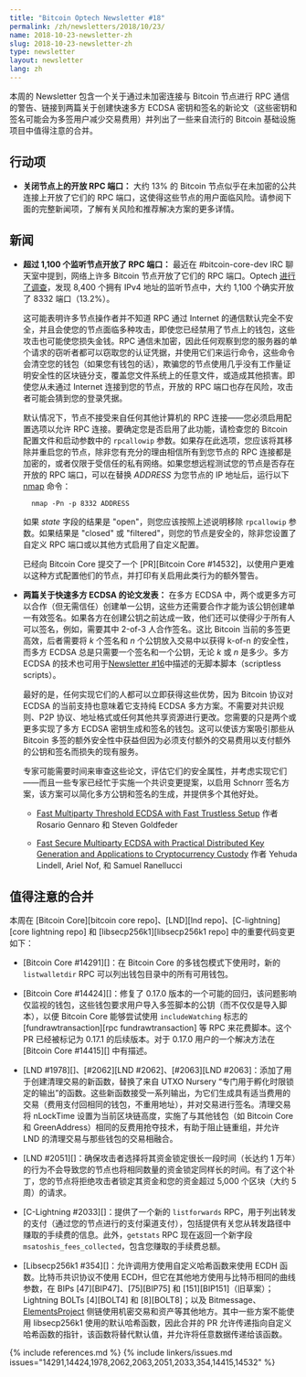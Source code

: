 ```yaml
---
title: "Bitcoin Optech Newsletter #18"
permalink: /zh/newsletters/2018/10/23/
name: 2018-10-23-newsletter-zh
slug: 2018-10-23-newsletter-zh
type: newsletter
layout: newsletter
lang: zh
---
```

本周的 Newsletter 包含一个关于通过未加密连接与 Bitcoin 节点进行 RPC 通信的警告、链接到两篇关于创建快速多方 ECDSA 密钥和签名的新论文（这些密钥和签名可能会为多签用户减少交易费用）并列出了一些来自流行的 Bitcoin 基础设施项目中值得注意的合并。

## 行动项

- **<!--close-open-rpc-ports-on-nodes-->关闭节点上的开放 RPC 端口：** 大约 13% 的 Bitcoin 节点似乎在未加密的公共连接上开放了它们的 RPC 端口，这使得这些节点的用户面临风险。请参阅下面的完整新闻项，了解有关风险和推荐解决方案的更多详情。

## 新闻

- **<!--over-1,100-listening-nodes-have-open-rpc-ports-->超过 1,100 个监听节点开放了 RPC 端口：** 最近在 #bitcoin-core-dev IRC 聊天室中提到，网络上许多 Bitcoin 节点开放了它们的 RPC 端口。Optech [进行了调查][port scan summary]，发现 8,400 个拥有 IPv4 地址的监听节点中，大约 1,100 个确实开放了 8332 端口（13.2%）。

    这可能表明许多节点操作者并不知道 RPC 通过 Internet 的通信默认完全不安全，并且会使您的节点面临多种攻击，即使您已经禁用了节点上的钱包，这些攻击也可能使您损失金钱。RPC 通信未加密，因此任何观察到您的服务器的单个请求的窃听者都可以窃取您的认证凭据，并使用它们来运行命令，这些命令会清空您的钱包（如果您有钱包的话），欺骗您的节点使用几乎没有工作量证明安全性的区块链分支，覆盖您文件系统上的任意文件，或造成其他损害。即使您从未通过 Internet 连接到您的节点，开放的 RPC 端口也存在风险，攻击者可能会猜到您的登录凭据。

    默认情况下，节点不接受来自任何其他计算机的 RPC 连接——您必须启用配置选项以允许 RPC 连接。要确定您是否启用了此功能，请检查您的 Bitcoin 配置文件和启动参数中的 `rpcallowip` 参数。如果存在此选项，您应该将其移除并重启您的节点，除非您有充分的理由相信所有到您节点的 RPC 连接都是加密的，或者仅限于受信任的私有网络。如果您想远程测试您的节点是否存在开放的 RPC 端口，可以在替换 *ADDRESS* 为您节点的 IP 地址后，运行以下 [nmap][] 命令：

        nmap -Pn -p 8332 ADDRESS

    如果 *state* 字段的结果是 "open"，则您应该按照上述说明移除 `rpcallowip` 参数。如果结果是 "closed" 或 "filtered"，则您的节点是安全的，除非您设置了自定义 RPC 端口或以其他方式启用了自定义配置。

    已经向 Bitcoin Core 提交了一个 [PR][Bitcoin Core #14532]，以使用户更难以这种方式配置他们的节点，并打印有关启用此类行为的额外警告。

- **<!--two-papers-published-on-fast-multiparty-ecdsa-->两篇关于快速多方 ECDSA 的论文发表：** 在多方 ECDSA 中，两个或更多方可以合作（但无需信任）创建单一公钥，这些方还需要合作才能为该公钥创建单一有效签名。如果各方在创建公钥之前达成一致，他们还可以使得少于所有人可以签名，例如，需要其中 2-of-3 人合作签名。这比 Bitcoin 当前的多签更高效，后者需要将 *k* 个签名和 *n* 个公钥放入交易中以获得 k-of-n 的安全性，而多方 ECDSA 总是只需要一个签名和一个公钥，无论 *k* 或 *n* 是多少。多方 ECDSA 的技术也可用于[Newsletter #16][news16 mpecdsa]中描述的无脚本脚本（scriptless scripts）。

    最好的是，任何实现它们的人都可以立即获得这些优势，因为 Bitcoin 协议对 ECDSA 的当前支持也意味着它支持纯 ECDSA 多方方案。不需要对共识规则、P2P 协议、地址格式或任何其他共享资源进行更改。您需要的只是两个或更多实现了多方 ECDSA 密钥生成和签名的钱包。这可以使该方案吸引那些从 Bitcoin 多签的额外安全性中获益但因为必须支付额外的交易费用以支付额外的公钥和签名而损失的现有服务。

    专家可能需要时间来审查这些论文，评估它们的安全属性，并考虑实现它们——而且一些专家已经忙于实施一个共识变更提案，以启用 Schnorr 签名方案，该方案可以简化多方公钥和签名的生成，并提供多个其他好处。

    - [Fast Multiparty Threshold ECDSA with Fast Trustless Setup][mpecdsa goldfeder] 作者 Rosario Gennaro 和 Steven Goldfeder

    - [Fast Secure Multiparty ECDSA with Practical Distributed Key Generation and Applications to Cryptocurrency Custody][mpecdsa lindell] 作者 Yehuda Lindell, Ariel Nof, 和 Samuel Ranellucci

[mpecdsa goldfeder]: http://stevengoldfeder.com/papers/GG18.pdf
[mpecdsa lindell]: https://eprint.iacr.org/2018/987.pdf

## 值得注意的合并

本周在 [Bitcoin Core][bitcoin core repo]、[LND][lnd repo]、[C-lightning][core lightning repo] 和 [libsecp256k1][libsecp256k1 repo] 中的重要代码变更如下：

- [Bitcoin Core #14291][]：在 Bitcoin Core 的多钱包模式下使用时，新的 `listwalletdir` RPC 可以列出钱包目录中的所有可用钱包。

- [Bitcoin Core #14424][]：修复了 0.17.0 版本的一个可能的回归，该问题影响仅监视的钱包，这些钱包要求用户导入多签脚本的公钥（而不仅仅是导入脚本），以便 Bitcoin Core 能够尝试使用 `includeWatching` 标志的 [fundrawtransaction][rpc fundrawtransaction] 等 RPC 来花费脚本。这个 PR 已经被标记为 0.17.1 的后续版本。对于 0.17.0 用户的一个解决方法在 [Bitcoin Core #14415][] 中有描述。

- [LND #1978][]、[#2062][LND #2062]、[#2063][LND #2063]：添加了用于创建清理交易的新函数，替换了来自 UTXO Nursery “专门用于孵化时限锁定的输出”的函数。这些新函数接受一系列输出，为它们生成具有适当费用的交易（费用支付回相同的钱包，不重用地址），并对交易进行签名。清理交易将 nLockTime 设置为当前区块链高度，实施了与其他钱包（如 Bitcoin Core 和 GreenAddress）相同的反费用抢夺技术，有助于阻止链重组，并允许 LND 的清理交易与那些钱包的交易相融合。

- [LND #2051][]：确保攻击者选择将其资金锁定很长一段时间（长达约 1 万年）的行为不会导致您的节点也将相同数量的资金锁定同样长的时间。有了这个补丁，您的节点将拒绝攻击者锁定其资金和您的资金超过 5,000 个区块（大约 5 周）的请求。

- [C-Lightning #2033][]：提供了一个新的 `listforwards` RPC，用于列出转发的支付（通过您的节点进行的支付渠道支付），包括提供有关您从转发路径中赚取的手续费的信息。此外，`getstats` RPC 现在返回一个新字段 `msatoshis_fees_collected`，包含您赚取的手续费总额。

- [Libsecp256k1 #354][]：允许调用方使用自定义哈希函数来使用 ECDH 函数。比特币共识协议不使用 ECDH，但它在其他地方使用与比特币相同的曲线参数，在 BIPs [47][BIP47]、[75][BIP75] 和 [151][BIP151]（旧草案）；Lightning BOLTs [4][BOLT4] 和 [8][BOLT8]；以及 Bitmessage、[ElementsProject][] 侧链使用机密交易和资产等其他地方。其中一些方案不能使用 libsecp256k1 使用的默认哈希函数，因此合并的 PR 允许传递指向自定义哈希函数的指针，该函数将替代默认值，并允许将任意数据传递给该函数。

{% include references.md %}
{% include linkers/issues.md issues="14291,14424,1978,2062,2063,2051,2033,354,14415,14532" %}

[bitmessage]: https://bitmessage.org/wiki/Encryption
[elementsproject]: https://elementsproject.org/
[port scan summary]: https://gist.github.com/harding/bf6115a567e80ba5e737242b91c97db2
[nmap]: https://nmap.org/download.html
[news16 mpecdsa]: /zh/newsletters/2018/10/09/#多方-ecdsa-用于无脚本的闪电网络支付通道